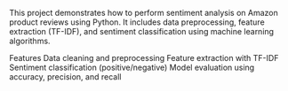 This project demonstrates how to perform sentiment analysis on Amazon product reviews using Python. It includes data preprocessing, feature extraction (TF-IDF), and sentiment classification using machine learning algorithms.

Features
Data cleaning and preprocessing
Feature extraction with TF-IDF
Sentiment classification (positive/negative)
Model evaluation using accuracy, precision, and recall
